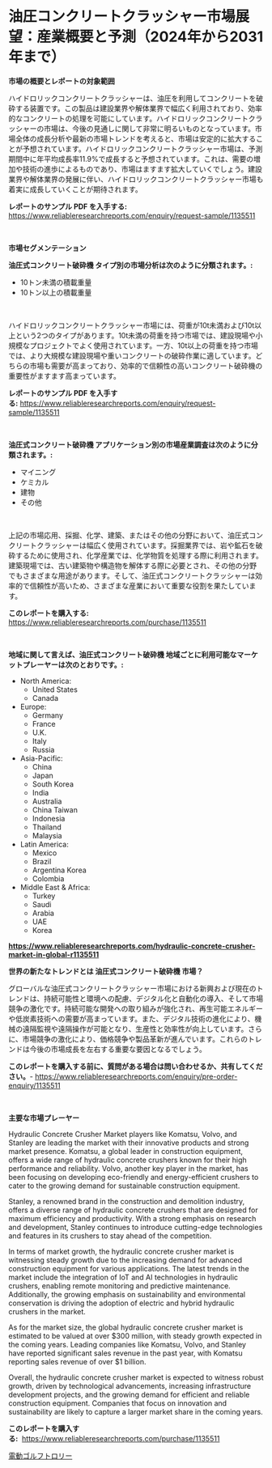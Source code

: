 <p><h1>油圧コンクリートクラッシャー市場展望：産業概要と予測（2024年から2031年まで）</h1></p><p><strong>市場の概要とレポートの対象範囲</strong></p>
<p><p>ハイドロリックコンクリートクラッシャーは、油圧を利用してコンクリートを破砕する装置です。この製品は建設業界や解体業界で幅広く利用されており、効率的なコンクリートの処理を可能にしています。ハイドロリックコンクリートクラッシャーの市場は、今後の見通しに関して非常に明るいものとなっています。市場全体の成長分析や最新の市場トレンドを考えると、市場は安定的に拡大することが予想されています。ハイドロリックコンクリートクラッシャー市場は、予測期間中に年平均成長率11.9%で成長すると予想されています。これは、需要の増加や技術の進歩によるものであり、市場はますます拡大していくでしょう。建設業界や解体業界の発展に伴い、ハイドロリックコンクリートクラッシャー市場も着実に成長していくことが期待されます。</p></p>
<p><strong>レポートのサンプル PDF を入手する:</strong> <a href="https://www.reliableresearchreports.com/enquiry/request-sample/1135511">https://www.reliableresearchreports.com/enquiry/request-sample/1135511</a></p>
<p>&nbsp;</p>
<p><strong>市場セグメンテーション</strong></p>
<p><strong>油圧式コンクリート破砕機 タイプ別の市場分析は次のように分類されます。:</strong></p>
<p><ul><li>10トン未満の積載重量</li><li>10トン以上の積載重量</li></ul></p>
<p>&nbsp;</p>
<p><p>ハイドロリックコンクリートクラッシャー市場には、荷重が10t未満および10t以上という2つのタイプがあります。10t未満の荷重を持つ市場では、建設現場や小規模なプロジェクトでよく使用されています。一方、10t以上の荷重を持つ市場では、より大規模な建設現場や重いコンクリートの破砕作業に適しています。どちらの市場も需要が高まっており、効率的で信頼性の高いコンクリート破砕機の重要性がますます高まっています。</p></p>
<p><strong>レポートのサンプル PDF を入手する:</strong>&nbsp;<a href="https://www.reliableresearchreports.com/enquiry/request-sample/1135511">https://www.reliableresearchreports.com/enquiry/request-sample/1135511</a></p>
<p>&nbsp;</p>
<p><strong> 油圧式コンクリート破砕機 アプリケーション別の市場産業調査は次のように分類されます。:</strong></p>
<p><ul><li>マイニング</li><li>ケミカル</li><li>建物</li><li>その他</li></ul></p>
<p>&nbsp;</p>
<p><p>上記の市場応用、採掘、化学、建築、またはその他の分野において、油圧式コンクリートクラッシャーは幅広く使用されています。採掘業界では、岩や鉱石を破砕するために使用され、化学産業では、化学物質を処理する際に利用されます。建築現場では、古い建築物や構造物を解体する際に必要とされ、その他の分野でもさまざまな用途があります。そして、油圧式コンクリートクラッシャーは効率的で信頼性が高いため、さまざまな産業において重要な役割を果たしています。</p></p>
<p><strong>このレポートを購入する:</strong>&nbsp; <a href="https://www.reliableresearchreports.com/purchase/1135511">https://www.reliableresearchreports.com/purchase/1135511</a></p>
<p>&nbsp;</p>
<p><strong>地域に関して言えば、油圧式コンクリート破砕機 地域ごとに利用可能なマーケットプレーヤーは次のとおりです。:</strong></p>
<p><ul>
    <li>
        North America:
        <ul>
            <li>United States</li>
            <li>Canada</li>
        </ul>
    </li>
    <li>
        Europe:
        <ul>
            <li>Germany</li>
            <li>France</li>
            <li>U.K.</li>
            <li>Italy</li>
            <li>Russia</li>
        </ul>
    </li>
    <li>
        Asia-Pacific:
        <ul>
            <li>China</li>
            <li>Japan</li>
            <li>South Korea</li>
            <li>India</li>
            <li>Australia</li>
            <li>China Taiwan</li>
            <li>Indonesia</li>
            <li>Thailand</li>
            <li>Malaysia</li>
        </ul>
    </li>
    <li>
        Latin America:
        <ul>
            <li>Mexico</li>
            <li>Brazil</li>
            <li>Argentina Korea</li>
            <li>Colombia</li>
        </ul>
    </li>
    <li>
        Middle East & Africa:
        <ul>
            <li>Turkey</li>
            <li>Saudi</li>
            <li>Arabia</li>
            <li>UAE</li>
            <li>Korea</li>
        </ul>
    </li>
    </ul></p>
<p><strong><a href="https://www.reliableresearchreports.com/hydraulic-concrete-crusher-market-in-global-r1135511">https://www.reliableresearchreports.com/hydraulic-concrete-crusher-market-in-global-r1135511</a></strong>&nbsp;</p>
<p><strong>世界の新たなトレンドとは 油圧式コンクリート破砕機 市場？</strong></p>
<p><p>グローバルな油圧式コンクリートクラッシャー市場における新興および現在のトレンドは、持続可能性と環境への配慮、デジタル化と自動化の導入、そして市場競争の激化です。持続可能な開発への取り組みが強化され、再生可能エネルギーや低炭素技術への需要が高まっています。また、デジタル技術の進化により、機械の遠隔監視や遠隔操作が可能となり、生産性と効率性が向上しています。さらに、市場競争の激化により、価格競争や製品革新が進んでいます。これらのトレンドは今後の市場成長を左右する重要な要因となるでしょう。</p></p>
<p><strong>このレポートを購入する前に、質問がある場合は問い合わせるか、共有してください。</strong>- <a href="https://www.reliableresearchreports.com/enquiry/pre-order-enquiry/1135511">https://www.reliableresearchreports.com/enquiry/pre-order-enquiry/1135511</a></p>
<p>&nbsp;</p>
<p><strong>主要な市場プレーヤー</strong></p>
<p><p>Hydraulic Concrete Crusher Market players like Komatsu, Volvo, and Stanley are leading the market with their innovative products and strong market presence. Komatsu, a global leader in construction equipment, offers a wide range of hydraulic concrete crushers known for their high performance and reliability. Volvo, another key player in the market, has been focusing on developing eco-friendly and energy-efficient crushers to cater to the growing demand for sustainable construction equipment.</p><p>Stanley, a renowned brand in the construction and demolition industry, offers a diverse range of hydraulic concrete crushers that are designed for maximum efficiency and productivity. With a strong emphasis on research and development, Stanley continues to introduce cutting-edge technologies and features in its crushers to stay ahead of the competition.</p><p>In terms of market growth, the hydraulic concrete crusher market is witnessing steady growth due to the increasing demand for advanced construction equipment for various applications. The latest trends in the market include the integration of IoT and AI technologies in hydraulic crushers, enabling remote monitoring and predictive maintenance. Additionally, the growing emphasis on sustainability and environmental conservation is driving the adoption of electric and hybrid hydraulic crushers in the market.</p><p>As for the market size, the global hydraulic concrete crusher market is estimated to be valued at over $300 million, with steady growth expected in the coming years. Leading companies like Komatsu, Volvo, and Stanley have reported significant sales revenue in the past year, with Komatsu reporting sales revenue of over $1 billion.</p><p>Overall, the hydraulic concrete crusher market is expected to witness robust growth, driven by technological advancements, increasing infrastructure development projects, and the growing demand for efficient and reliable construction equipment. Companies that focus on innovation and sustainability are likely to capture a larger market share in the coming years.</p></p>
<p><strong>このレポートを購入する:</strong>&nbsp;&nbsp;<a href="https://www.reliableresearchreports.com/purchase/1135511">https://www.reliableresearchreports.com/purchase/1135511</a></p>
<p><p><a href="https://github.com/adcxff01450218/Market-Research-Report-List-1/blob/main/942041026482.md">電動ゴルフトロリー</a></p></p>